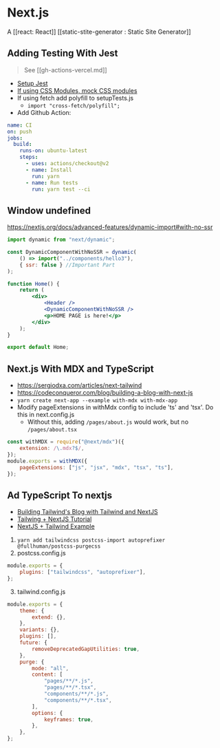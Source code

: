 # Next.js

A [[react: React]] [[static-stite-generator : Static Site Generator]]

## Adding Testing With Jest

> See [[gh-actions-vercel.md]]

- [Setup Jest](https://medium.com/frontend-digest/setting-up-testing-library-with-nextjs-a9702cbde32d)
- [If using CSS Modules, mock CSS modules](https://jestjs.io/docs/en/webpack#mocking-css-modules)
- If using fetch add polyfill to setupTests.js
  - `import "cross-fetch/polyfill";`
- Add Github Action:

```yml
name: CI
on: push
jobs:
  build:
    runs-on: ubuntu-latest
    steps:
      - uses: actions/checkout@v2
      - name: Install
        run: yarn
      - name: Run tests
        run: yarn test --ci
```

## Window undefined

https://nextjs.org/docs/advanced-features/dynamic-import#with-no-ssr

```jsx
import dynamic from "next/dynamic";

const DynamicComponentWithNoSSR = dynamic(
	() => import("../components/hello3"),
	{ ssr: false } //Important Part
);

function Home() {
	return (
		<div>
			<Header />
			<DynamicComponentWithNoSSR />
			<p>HOME PAGE is here!</p>
		</div>
	);
}

export default Home;
```

## Next.js With MDX and TypeScript

- https://sergiodxa.com/articles/next-tailwind
- https://codeconqueror.com/blog/building-a-blog-with-next-js
- `yarn create next-app --example with-mdx with-mdx-app`
- Modify pageExtensions in withMdx config to include 'ts' and 'tsx'. Do this in next.config.js
  - Without this, adding `/pages/about.js` would work, but no `/pages/about.tsx`

```js
const withMDX = require("@next/mdx")({
	extension: /\.mdx?$/,
});
module.exports = withMDX({
	pageExtensions: ["js", "jsx", "mdx", "tsx", "ts"],
});
```

## Ad TypeScript To nextjs

- [Building Tailwind's Blog with Tailwind and NextJS](https://blog.tailwindcss.com/building-the-tailwind-blog)
- [Tailwing + NextJS Tutorial](https://dev.to/notrab/get-up-and-running-with-tailwind-css-and-next-js-3a73)
- [NextJS + Tailwind Example](https://github.com/tailwindlabs/tailwindcss-setup-examples/blob/master/examples/nextjs)

1. `yarn add tailwindcss postcss-import autoprefixer @fullhuman/postcss-purgecss`
2. postcss.config.js

```js
module.exports = {
	plugins: ["tailwindcss", "autoprefixer"],
};
```

3. tailwind.config.js

```js
module.exports = {
	theme: {
		extend: {},
	},
	variants: {},
	plugins: [],
	future: {
		removeDeprecatedGapUtilities: true,
	},
	purge: {
		mode: "all",
		content: [
			"pages/**/*.js",
			"pages/**/*.tsx",
			"components/**/*.js",
			"components/**/*.tsx",
		],
		options: {
			keyframes: true,
		},
	},
};
```

[//begin]: # "Autogenerated link references for markdown compatibility"
[react]: react "React"
[static-stite-generator ]: static-stite-generator "Statice Site Generator(s)"
[//end]: # "Autogenerated link references"

```

```
